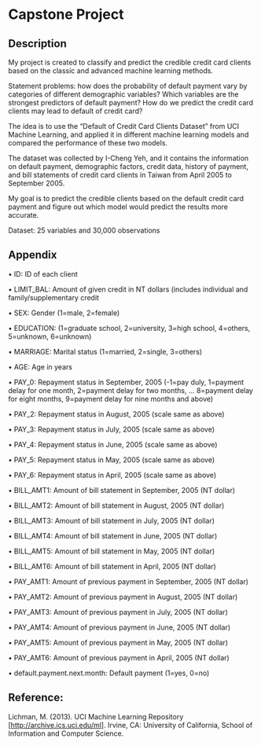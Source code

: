 # Capstone Project

## Description

My project is created to classify and predict the credible credit card clients based on the classic and advanced machine learning methods. 

Statement problems: how does the probability of default payment vary by categories of different demographic variables? Which variables are the strongest predictors of default payment? How do we predict the credit card clients may lead to default of credit card? 

The idea is to use the “Default of Credit Card Clients Dataset” from UCI Machine Learning, and applied it in different machine learning models and compared the performance of these two models. 

The dataset was collected by I-Cheng Yeh, and it contains the information on default payment, demographic factors, credit data, history of payment, and bill statements of credit card clients in Taiwan from April 2005 to September 2005.

My goal is to predict the credible clients based on the default credit card payment and figure out which model would predict the results more accurate.


Dataset: 25 variables and 30,000 observations

## Appendix

•	ID: ID of each client

•	LIMIT_BAL: Amount of given credit in NT dollars (includes individual and family/supplementary credit

•	SEX: Gender (1=male, 2=female)

•	EDUCATION: (1=graduate school, 2=university, 3=high school, 4=others, 5=unknown, 6=unknown)

•	MARRIAGE: Marital status (1=married, 2=single, 3=others)

•	AGE: Age in years

•	PAY_0: Repayment status in September, 2005 (-1=pay duly, 1=payment delay for one month, 2=payment delay for two months, ...   8=payment delay for eight months, 9=payment delay for nine months and above)

•	PAY_2: Repayment status in August, 2005 (scale same as above)

•	PAY_3: Repayment status in July, 2005 (scale same as above)

•	PAY_4: Repayment status in June, 2005 (scale same as above)

•	PAY_5: Repayment status in May, 2005 (scale same as above)

•	PAY_6: Repayment status in April, 2005 (scale same as above)

•	BILL_AMT1: Amount of bill statement in September, 2005 (NT dollar)

•	BILL_AMT2: Amount of bill statement in August, 2005 (NT dollar)

•	BILL_AMT3: Amount of bill statement in July, 2005 (NT dollar)

•	BILL_AMT4: Amount of bill statement in June, 2005 (NT dollar)

•	BILL_AMT5: Amount of bill statement in May, 2005 (NT dollar)

•	BILL_AMT6: Amount of bill statement in April, 2005 (NT dollar)

•	PAY_AMT1: Amount of previous payment in September, 2005 (NT dollar)

•	PAY_AMT2: Amount of previous payment in August, 2005 (NT dollar)

•	PAY_AMT3: Amount of previous payment in July, 2005 (NT dollar)

•	PAY_AMT4: Amount of previous payment in June, 2005 (NT dollar)

•	PAY_AMT5: Amount of previous payment in May, 2005 (NT dollar)

•	PAY_AMT6: Amount of previous payment in April, 2005 (NT dollar)

•	default.payment.next.month: Default payment (1=yes, 0=no)


## Reference:
Lichman, M. (2013). UCI Machine Learning Repository [http://archive.ics.uci.edu/ml]. Irvine, CA: University of California, School of Information and Computer Science.

